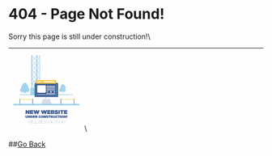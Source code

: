 # 404 - Page Not Found!
Sorry this page is still under construction!\
___
![404 animation](underConstruction.gif)\

##[Go Back](README.md)
